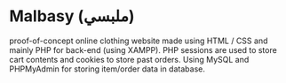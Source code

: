# Malbasy (ملبسي)

proof-of-concept online clothing website made using HTML / CSS and mainly PHP for back-end (using XAMPP). PHP sessions are used to store cart contents and cookies to store past orders. Using MySQL and PHPMyAdmin for storing item/order data in database.
